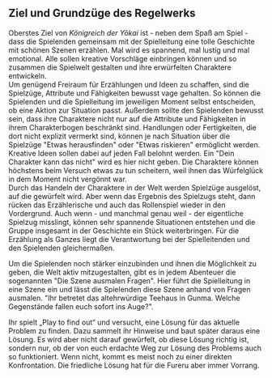## Ziel und Grundzüge des Regelwerks

Oberstes Ziel von *Königreich der Yōkai* ist - neben dem Spaß am Spiel - dass die Spielenden gemeinsam mit der Spielleitung eine tolle Geschichte mit schönen Szenen erzählen. Mal wird es spannend, mal lustig und mal emotional. Alle sollen kreative Vorschläge einbringen können und so zusammen die Spielwelt gestalten und ihre erwürfelten Charaktere entwickeln.  
Um genügend Freiraum für Erzählungen und Ideen zu schaffen, sind die Spielzüge, Attribute und Fähigkeiten bewusst vage gehalten. So können die Spielenden und die Spielleitung im jeweiligen Moment selbst entscheiden, ob eine Aktion zur Situation passt. Außerdem sollte den Spielenden bewusst sein, dass ihre Charaktere nicht nur auf die Attribute und Fähigkeiten in ihrem Charakterbogen beschränkt sind. Handlungen oder Fertigkeiten, die dort nicht explizit vermerkt sind, können je nach Situation über die Spielzüge "Etwas herausfinden" oder "Etwas riskieren" ermöglicht werden. Kreative Ideen sollen dabei auf jeden Fall belohnt werden. Ein "Dein Charakter kann das nicht" wird es hier nicht geben. Die Charaktere können höchstens beim Versuch etwas zu tun scheitern, weil ihnen das Würfelglück in dem Moment nicht vergönnt war.    
Durch das Handeln der Charaktere in der Welt werden Spielzüge ausgelöst, auf die gewürfelt wird. Aber wenn das Ergebnis des Spielzugs steht, dann rücken das Erzählerische und auch das Rollenspiel wieder in den Vordergrund. Auch wenn - und manchmal genau weil - der eigentliche Spielzug misslingt, können sehr spannende Situationen entstehen und die Gruppe insgesamt in der Geschichte ein Stück weiterbringen. Für die Erzählung als Ganzes liegt die Verantwortung bei der Spielleitenden und den Spielenden gleichermaßen.  

<!-- Vorschlag Marcel -->

Um die Spielenden noch stärker einzubinden und ihnen die Möglichkeit zu geben, die Welt aktiv mitzugestalten, gibt es in jedem Abenteuer die sogenannten "Die Szene ausmalen Fragen". Hier führt die Spielleitung in eine Szene ein und lässt die Spielenden diese Szene anhand von Fragen ausmalen. "Ihr betretet das altehrwürdige Teehaus in Gunma. Welche Gegenstände fallen euch sofort ins Auge?".

<!-- -->

Ihr spielt „Play to find out“ und versucht, eine Lösung für das aktuelle Problem zu finden. Dazu sammelt ihr Hinweise und baut später daraus eine Lösung. Es wird aber nicht darauf gewürfelt, ob diese Lösung richtig ist, sondern nur, ob der von euch erdachte Weg zur Lösung des Problems auch so funktioniert. Wenn nicht, kommt es meist noch zu einer direkten Konfrontation. Die friedliche Lösung hat für die Fureru aber immer Vorrang.
